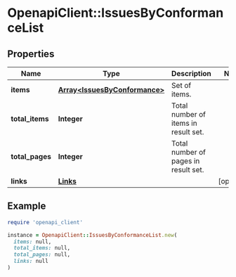 # OpenapiClient::IssuesByConformanceList

## Properties

| Name | Type | Description | Notes |
| ---- | ---- | ----------- | ----- |
| **items** | [**Array&lt;IssuesByConformance&gt;**](IssuesByConformance.md) | Set of items. |  |
| **total_items** | **Integer** | Total number of items in result set. |  |
| **total_pages** | **Integer** | Total number of pages in result set. |  |
| **links** | [**Links**](Links.md) |  | [optional] |

## Example

```ruby
require 'openapi_client'

instance = OpenapiClient::IssuesByConformanceList.new(
  items: null,
  total_items: null,
  total_pages: null,
  links: null
)
```

